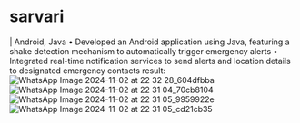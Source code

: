 # sarvari
| Android, Java	
•	Developed an Android application using Java, featuring a shake detection mechanism to automatically trigger emergency alerts
•	Integrated real-time notification services to send alerts and location details to designated emergency contacts
result:
![WhatsApp Image 2024-11-02 at 22 32 28_604dfbba](https://github.com/user-attachments/assets/162215f7-26d8-4dda-a2a1-d91aa4555027)
![WhatsApp Image 2024-11-02 at 22 31 04_70cb8104](https://github.com/user-attachments/assets/b3e55799-9a48-4306-b0d8-a19f110a1463)
![WhatsApp Image 2024-11-02 at 22 31 05_9959922e](https://github.com/user-attachments/assets/55c7a5d2-c5ba-4f9e-8f2f-0c030f220f5c)
![WhatsApp Image 2024-11-02 at 22 31 05_cd21cb35](https://github.com/user-attachments/assets/c6d9eef3-ab77-4b0a-b093-a50e1119d3d5)



